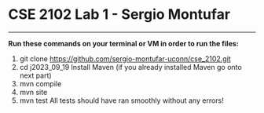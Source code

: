 # CSE 2102 Lab 1 - Sergio Montufar
---
**Run these commands on your terminal or VM in order to run the files:**
1. git clone https://github.com/sergio-montufar-uconn/cse_2102.git
2. cd j2023_09_19
Install Maven (if you already installed Maven go onto next part)
3. mvn compile
4. mvn site
5. mvn test
All tests should have ran smoothly without any errors!
